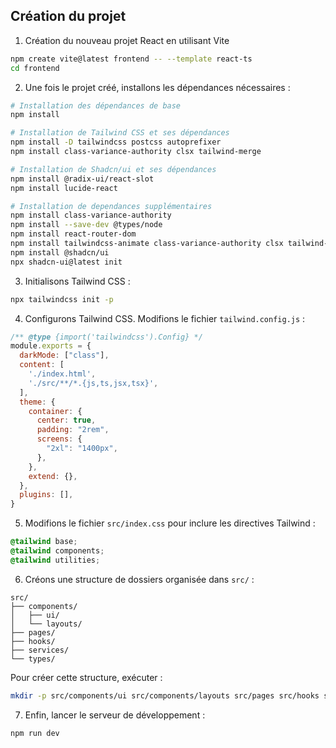 

## Création du projet
1. Création du nouveau projet React en utilisant Vite

```bash
npm create vite@latest frontend -- --template react-ts
cd frontend
```

2. Une fois le projet créé, installons les dépendances nécessaires :

```bash
# Installation des dépendances de base
npm install

# Installation de Tailwind CSS et ses dépendances
npm install -D tailwindcss postcss autoprefixer
npm install class-variance-authority clsx tailwind-merge

# Installation de Shadcn/ui et ses dépendances
npm install @radix-ui/react-slot
npm install lucide-react

# Installation de dependances supplémentaires
npm install class-variance-authority
npm install --save-dev @types/node
npm install react-router-dom
npm install tailwindcss-animate class-variance-authority clsx tailwind-merge
npm install @shadcn/ui
npx shadcn-ui@latest init
```


3. Initialisons Tailwind CSS :

```bash
npx tailwindcss init -p
```

4. Configurons Tailwind CSS. Modifions le fichier `tailwind.config.js` :

```javascript
/** @type {import('tailwindcss').Config} */
module.exports = {
  darkMode: ["class"],
  content: [
    './index.html',
    './src/**/*.{js,ts,jsx,tsx}',
  ],
  theme: {
    container: {
      center: true,
      padding: "2rem",
      screens: {
        "2xl": "1400px",
      },
    },
    extend: {},
  },
  plugins: [],
}
```

5. Modifions le fichier `src/index.css` pour inclure les directives Tailwind :

```css
@tailwind base;
@tailwind components;
@tailwind utilities;
```

6. Créons une structure de dossiers organisée dans `src/` :

```
src/
├── components/
│   ├── ui/
│   └── layouts/
├── pages/
├── hooks/
├── services/
└── types/
```

Pour créer cette structure, exécuter :

```bash
mkdir -p src/components/ui src/components/layouts src/pages src/hooks src/services src/types
```

7. Enfin, lancer le serveur de développement :

```bash
npm run dev
```